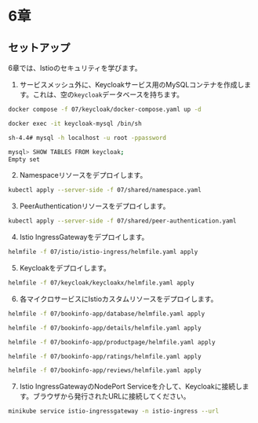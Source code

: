 # 6章

## セットアップ

6章では、Istioのセキュリティを学びます。

1. サービスメッシュ外に、Keycloakサービス用のMySQLコンテナを作成します。これは、空の`keycloak`データベースを持ちます。

```bash
docker compose -f 07/keycloak/docker-compose.yaml up -d

docker exec -it keycloak-mysql /bin/sh

sh-4.4# mysql -h localhost -u root -ppassword

mysql> SHOW TABLES FROM keycloak;
Empty set
```

2. Namespaceリソースをデプロイします。

```bash
kubectl apply --server-side -f 07/shared/namespace.yaml
```

3. PeerAuthenticationリソースをデプロイします。

```bash
kubectl apply --server-side -f 07/shared/peer-authentication.yaml
```

4. Istio IngressGatewayをデプロイします。

```bash
helmfile -f 07/istio/istio-ingress/helmfile.yaml apply
```

5. Keycloakをデプロイします。

```bash
helmfile -f 07/keycloak/keycloakx/helmfile.yaml apply
```

6. 各マイクロサービスにIstioカスタムリソースをデプロイします。

```bash
helmfile -f 07/bookinfo-app/database/helmfile.yaml apply

helmfile -f 07/bookinfo-app/details/helmfile.yaml apply

helmfile -f 07/bookinfo-app/productpage/helmfile.yaml apply

helmfile -f 07/bookinfo-app/ratings/helmfile.yaml apply

helmfile -f 07/bookinfo-app/reviews/helmfile.yaml apply
```

7. Istio IngressGatewayのNodePort Serviceを介して、Keycloakに接続します。ブラウザから発行されたURLに接続してください。

```bash
minikube service istio-ingressgateway -n istio-ingress --url
```

